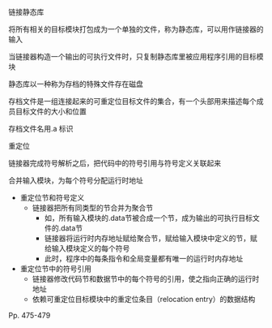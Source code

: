 链接静态库

将所有相关的目标模块打包成为一个单独的文件，称为静态库，可以用作链接器的输入

当链接器构造一个输出的可执行文件时，只复制静态库里被应用程序引用的目标模块



静态库以一种称为存档的特殊文件存在磁盘

存档文件是一组连接起来的可重定位目标文件的集合，有一个头部用来描述每个成员目标文件的大小和位置

存档文件名用.a 标识



重定位

链接器完成符号解析之后，把代码中的符号引用与符号定义关联起来

合并输入模块，为每个符号分配运行时地址

-   重定位节和符号定义
    -   链接器把所有同类型的节合并为聚合节
        -   如，所有输入模块的.data节被合成一个节，成为输出的可执行目标文件的.data节
        -   链接器将运行时内存地址赋给聚合节，赋给输入模块中定义的节，赋给输入模块定义的每个符号
        -   此时，程序中的每条指令和全局变量都有唯一的运行时内存地址
-   重定位节中的符号引用
    -   链接器修改代码节和数据节中的每个符号的引用，使之指向正确的运行时地址
    -   依赖可重定位目标模块中的重定位条目（relocation entry）的数据结构



Pp. 475-479